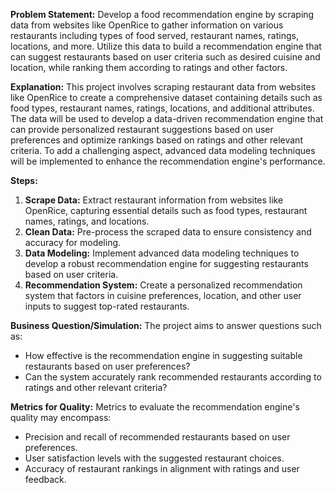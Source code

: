 **Problem Statement:**
Develop a food recommendation engine by scraping data from websites like OpenRice to gather information on various restaurants including types of food served, restaurant names, ratings, locations, and more. Utilize this data to build a recommendation engine that can suggest restaurants based on user criteria such as desired cuisine and location, while ranking them according to ratings and other factors.

**Explanation:**
This project involves scraping restaurant data from websites like OpenRice to create a comprehensive dataset containing details such as food types, restaurant names, ratings, locations, and additional attributes. The data will be used to develop a data-driven recommendation engine that can provide personalized restaurant suggestions based on user preferences and optimize rankings based on ratings and other relevant criteria. To add a challenging aspect, advanced data modeling techniques will be implemented to enhance the recommendation engine's performance.

**Steps:**
1. **Scrape Data:** Extract restaurant information from websites like OpenRice, capturing essential details such as food types, restaurant names, ratings, and locations.
2. **Clean Data:** Pre-process the scraped data to ensure consistency and accuracy for modeling.
3. **Data Modeling:** Implement advanced data modeling techniques to develop a robust recommendation engine for suggesting restaurants based on user criteria.
4. **Recommendation System:** Create a personalized recommendation system that factors in cuisine preferences, location, and other user inputs to suggest top-rated restaurants.

**Business Question/Simulation:**
The project aims to answer questions such as:
- How effective is the recommendation engine in suggesting suitable restaurants based on user preferences?
- Can the system accurately rank recommended restaurants according to ratings and other relevant criteria?

**Metrics for Quality:**
Metrics to evaluate the recommendation engine's quality may encompass:
- Precision and recall of recommended restaurants based on user preferences.
- User satisfaction levels with the suggested restaurant choices.
- Accuracy of restaurant rankings in alignment with ratings and user feedback.